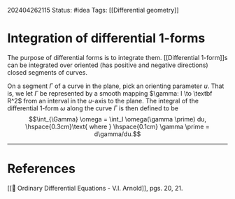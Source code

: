 202404262115
Status: #idea
Tags: [[Differential geometry]]

# Integration of differential 1-forms

The purpose of differential forms is to integrate them. [[Differential 1-form]]s can be integrated over oriented (has positive and negative directions) closed segments of curves.

On a segment $\Gamma$ of a curve in the plane, pick an orienting parameter $u$. That is, we let $\Gamma$ be represented by a smooth mapping $\gamma: I \to \textbf R^2$ from an interval in the $u$-axis to the plane. The integral of the differential 1-form $\omega$ along the curve $\Gamma$ is then defined to be
$$\int_{\Gamma} \omega = \int_I \omega(\gamma \prime) du, \hspace{0.3cm}\text{ where  } \hspace{0.1cm} \gamma \prime = d\gamma/du.$$


___
# References
[[📕 Ordinary Differential Equations - V.I. Arnold]], pgs. 20, 21.